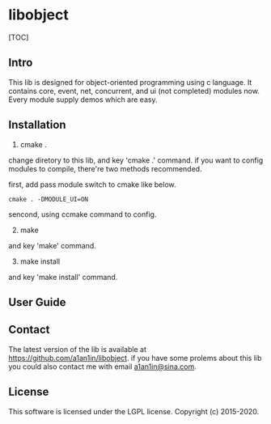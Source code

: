 # libobject

[TOC]

## Intro
This lib is designed for object-oriented programming using c language. It contains core, event, net, concurrent, and ui (not completed) modules now. Every module supply demos which are easy.

## Installation
1. cmake .

  change diretory to this lib, and key 'cmake .' command.
  if you want to config modules to compile, there're two methods recommended.

  first, add pass module switch to cmake like below.

  ```
  cmake . -DMODULE_UI=ON
  ```
  sencond, using ccmake command to config.

2. make 

  and key 'make' command.

3. make install

  and key 'make install' command.
  
## User Guide

## Contact
The latest version of the lib is available at https://github.com/a1an1in/libobject. if you have some prolems about this lib you could also contact me with email a1an1in@sina.com.

## License
This software is licensed under the LGPL license. Copyright (c) 2015-2020.
